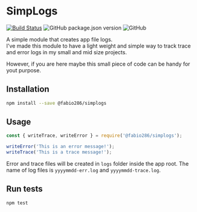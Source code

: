 # SimpLogs

[![Build Status](https://travis-ci.com/Fabio286/simplogs.svg?branch=master)](https://travis-ci.com/Fabio286/simplogs) ![GitHub package.json version](https://img.shields.io/github/package-json/v/fabio286/simplogs) ![GitHub](https://img.shields.io/github/license/fabio286/simplogs)

A simple module that creates app file logs.  
I've made this module to have a light weight and simple way to track trace and error logs in my small and mid size projects.

However, if you are here maybe this small piece of code can be handy for yout purpose.

## Installation

```bash
npm install --save @fabio286/simplogs
```

## Usage

```js
const { writeTrace, writeError } = require('@fabio286/simplogs');

writeError('This is an error message!');
writeTrace('This is a trace message!');
```

Error and trace files will be created in `logs` folder inside the app root. The name of log files is `yyyymmdd-err.log` and `yyyymmdd-trace.log`.

## Run tests

```bash
npm test
```

